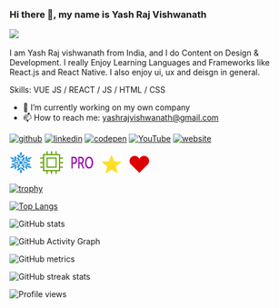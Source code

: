 ### Hi there 👋, my name is Yash Raj Vishwanath
![](https://media-exp1.licdn.com/dms/image/C5616AQEpnPW_sPJYLQ/profile-displaybackgroundimage-shrink_350_1400/0/1625060051042?e=1652313600&v=beta&t=w0nwaNVoU_TectKCE0Q4KV4GMQgxVYoVa0t39JvskbE)

I am Yash Raj vishwanath from India, and I do Content on Design & Development. I really Enjoy Learning Languages and Frameworks like React.js and React Native. I also enjoy ui, ux and deisgn in general.

Skills: VUE JS / REACT / JS / HTML / CSS

- 🔭 I’m currently working on my own company 
- 📫 How to reach me: yashrajvishwanath@gmail.com 


[<img src='https://cdn.jsdelivr.net/npm/simple-icons@3.0.1/icons/github.svg' alt='github' height='40'>](https://github.com/yashrajv17)  [<img src='https://cdn.jsdelivr.net/npm/simple-icons@3.0.1/icons/linkedin.svg' alt='linkedin' height='40'>](https://www.linkedin.com/in/yash-raj-vishwanath/)  [<img src='https://cdn.jsdelivr.net/npm/simple-icons@3.0.1/icons/codepen.svg' alt='codepen' height='40'>](https://codepen.io/https://codepen.io/your-work)  [<img src='https://cdn.jsdelivr.net/npm/simple-icons@3.0.1/icons/youtube.svg' alt='YouTube' height='40'>](https://www.youtube.com/channel/UC1oSAukVNV0-sPois5JJVPA)  [<img src='https://cdn.jsdelivr.net/npm/simple-icons@3.0.1/icons/icloud.svg' alt='website' height='40'>](https://yashrajv17.github.io/personal_website_yash_17/)  

<a href='https://archiveprogram.github.com/'><img src='https://raw.githubusercontent.com/acervenky/animated-github-badges/master/assets/acbadge.gif' width='40' height='40'></a> <a href='https://docs.github.com/en/developers'><img src='https://raw.githubusercontent.com/acervenky/animated-github-badges/master/assets/devbadge.gif' width='40' height='40'></a> <a href='https://github.com/pricing'><img src='https://raw.githubusercontent.com/acervenky/animated-github-badges/master/assets/pro.gif' width='40' height='40'></a> <a href='https://stars.github.com/'><img src='https://raw.githubusercontent.com/acervenky/animated-github-badges/master/assets/starbadge.gif' width='35' height='35'></a> <a href='https://docs.github.com/en/github/supporting-the-open-source-community-with-github-sponsors'><img src='https://raw.githubusercontent.com/acervenky/animated-github-badges/master/assets/sponsorbadge.gif' width='35' height='35'></a> 

[![trophy](https://github-profile-trophy.vercel.app/?username=yashrajv17)](https://github.com/ryo-ma/github-profile-trophy)

[![Top Langs](https://github-readme-stats.vercel.app/api/top-langs/?username=yashrajv17)](https://github.com/anuraghazra/github-readme-stats)

![GitHub stats](https://github-readme-stats.vercel.app/api?username=yashrajv17&show_icons=true)  

![GitHub Activity Graph](https://activity-graph.herokuapp.com/graph?username=yashrajv17)  

![GitHub metrics](https://metrics.lecoq.io/yashrajv17)  

![GitHub streak stats](https://github-readme-streak-stats.herokuapp.com/?user=yashrajv17)  

![Profile views](https://gpvc.arturio.dev/yashrajv17)  
